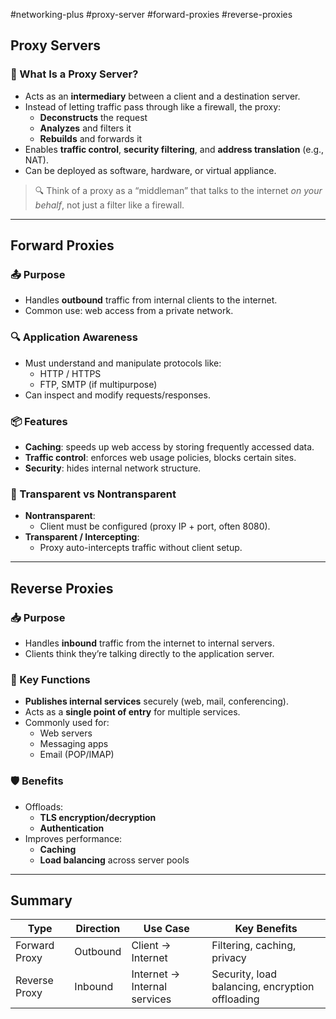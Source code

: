 #networking-plus #proxy-server #forward-proxies #reverse-proxies

## Proxy Servers

### 🧱 What Is a Proxy Server?
- Acts as an **intermediary** between a client and a destination server.
- Instead of letting traffic pass through like a firewall, the proxy:
  - **Deconstructs** the request
  - **Analyzes** and filters it
  - **Rebuilds** and forwards it
- Enables **traffic control**, **security filtering**, and **address translation** (e.g., NAT).
- Can be deployed as software, hardware, or virtual appliance.

> 🔍 Think of a proxy as a “middleman” that talks to the internet *on your behalf*, not just a filter like a firewall.

---

## Forward Proxies

### 📤 Purpose
- Handles **outbound** traffic from internal clients to the internet.
- Common use: web access from a private network.

### 🔍 Application Awareness
- Must understand and manipulate protocols like:
  - HTTP / HTTPS
  - FTP, SMTP (if multipurpose)
- Can inspect and modify requests/responses.

### 📦 Features
- **Caching**: speeds up web access by storing frequently accessed data.
- **Traffic control**: enforces web usage policies, blocks certain sites.
- **Security**: hides internal network structure.

### 🧾 Transparent vs Nontransparent
- **Nontransparent**: 
  - Client must be configured (proxy IP + port, often 8080).
- **Transparent / Intercepting**:
  - Proxy auto-intercepts traffic without client setup.

---

## Reverse Proxies

### 📥 Purpose
- Handles **inbound** traffic from the internet to internal servers.
- Clients think they’re talking directly to the application server.

### 🔐 Key Functions
- **Publishes internal services** securely (web, mail, conferencing).
- Acts as a **single point of entry** for multiple services.
- Commonly used for:
  - Web servers
  - Messaging apps
  - Email (POP/IMAP)

### 🛡 Benefits
- Offloads:
  - **TLS encryption/decryption**
  - **Authentication**
- Improves performance:
  - **Caching**
  - **Load balancing** across server pools

---

## Summary

| Type            | Direction | Use Case                            | Key Benefits                                      |
|-----------------|-----------|--------------------------------------|---------------------------------------------------|
| Forward Proxy   | Outbound  | Client → Internet                    | Filtering, caching, privacy                       |
| Reverse Proxy   | Inbound   | Internet → Internal services         | Security, load balancing, encryption offloading   |

